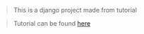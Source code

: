 >This is a django project made from tutorial

>Tutorial can be found [here](https://docs.djangoproject.com/en/5.1/intro)